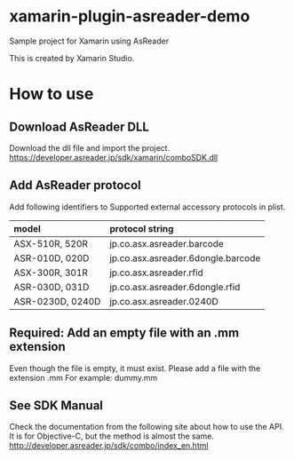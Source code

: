 # xamarin-plugin-asreader-demo
Sample project for Xamarin using AsReader

This is created by Xamarin Studio.

# How to use
## Download AsReader DLL
Download the dll file and import the project.  
<https://developer.asreader.jp/sdk/xamarin/comboSDK.dll>

## Add AsReader protocol
Add following identifiers to Supported external accessory protocols in plist.

| model | protocol string|
|:------|:---------------|
|ASX-510R, 520R | jp.co.asx.asreader.barcode |  
|ASR-010D, 020D | jp.co.asx.asreader.6dongle.barcode  |
|ASX-300R, 301R | jp.co.asx.asreader.rfid  |
|ASR-030D, 031D | jp.co.asx.asreader.6dongle.rfid |
|ASR-0230D, 0240D | jp.co.asx.asreader.0240D |


## Required: Add an empty file with an .mm extension
Even though the file is empty, it must exist.
Please add a file with the extension .mm
For example: dummy.mm

## See SDK Manual
Check the documentation from the following site about how to use the API.
It is for Objective-C, but the method is almost the same.  
<http://developer.asreader.jp/sdk/combo/index_en.html>

